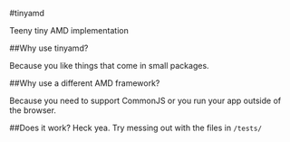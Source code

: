 #tinyamd

Teeny tiny AMD implementation

##Why use tinyamd?

Because you like things that come in small packages.

##Why use a different AMD framework?

Because you need to support CommonJS or you run your app outside of the browser.

##Does it work?
Heck yea. Try messing out with the files in `/tests/`
